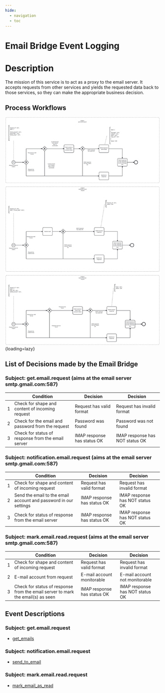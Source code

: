 ```yaml
---
hide:
  - navigation
  - toc
---
```


# Email Bridge Event Logging

# Description

The mission of this service is to act as a proxy to the email server. It accepts requests from other services and yields
the requested data back to those services, so they can make the appropriate business decision.

## Process Workflows
![](../../images/email-bridge.png){loading=lazy}

## List of Decisions made by the Email Bridge
### Subject: get.email.request (aims at the email server smtp.gmail.com:587)
|     | Condition                                          | Decision                    | Decision                        |
|-----|----------------------------------------------------|-----------------------------|---------------------------------|
| 1   | Check for shape and content of incoming request    | Request has valid format    | Request has invalid format      |
| 2   | Check for the email and password from the request  | Password was found          | Password was not found          |
| 3   | Check for status of response from the email server | IMAP response has status OK | IMAP response has NOT status OK |

### Subject: notification.email.request (aims at the email server smtp.gmail.com:587)
|     | Condition                                                        | Decision                    | Decision                        |
|-----|------------------------------------------------------------------|-----------------------------|---------------------------------|
| 1   | Check for shape and content of incoming request                  | Request has valid format    | Request has invalid format      |
| 2   | Send the email to the email account and password in our settings | IMAP response has status OK | IMAP response has NOT status OK |
| 3   | Check for status of response from the email server               | IMAP response has status OK | IMAP response has NOT status OK |

### Subject: mark.email.read.request (aims at the email server smtp.gmail.com:587)
|     | Condition                                                                       | Decision                    | Decision                        |
|-----|---------------------------------------------------------------------------------|-----------------------------|---------------------------------|
| 1   | Check for shape and content of incoming request                                 | Request has valid format    | Request has invalid format      |
| 2   | E-mail account from request                                                     | E-mail account monitorable  | E-mail account not monitorable  |
| 3   | Check for status of response from the email server to mark the email(s) as seen | IMAP response has status OK | IMAP response has NOT status OK |

## Event Descriptions
### Subject: get.email.request
* [get_emails](../services/email-bridge/actions/get_emails.md)

### Subject: notification.email.request
* [send_to_email](../services/email-bridge/actions/send_to_email.md)

### Subject: mark.email.read.request
* [mark_email_as_read](../services/email-bridge/actions/mark_email_as_read.md)